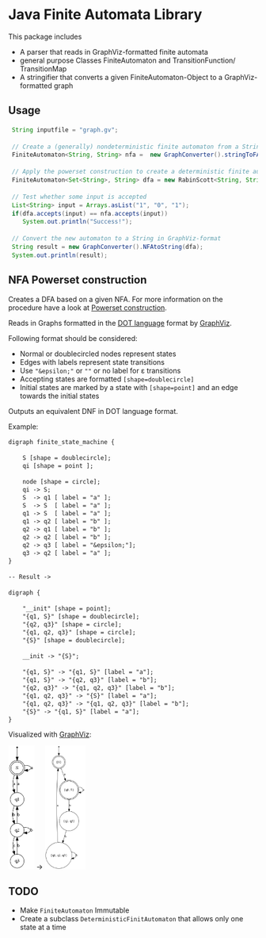 # Java Finite Automata Library

This package includes
 - A parser that reads in GraphViz-formatted finite automata
 - general purpose Classes FiniteAutomaton and TransitionFunction/ TransitionMap
 - A stringifier that converts a given FiniteAutomaton-Object to a GraphViz-formatted graph
 
## Usage

```java
 String inputfile = "graph.gv";
 
 // Create a (generally) nondeterministic finite automaton from a String/ File
 FiniteAutomaton<String, String> nfa =  new GraphConverter().stringToFA(new FileInputStream(inputfile));
 
 // Apply the powerset construction to create a deterministic finite automaton from the input
 FiniteAutomaton<Set<String>, String> dfa = new RabinScott<String, String>().constructDNF(nfa);
 
 // Test whether some input is accepted
 List<String> input = Arrays.asList("1", "0", "1");
 if(dfa.accepts(input) == nfa.accepts(input))
    System.out.println("Success!");
 
 // Convert the new automaton to a String in GraphViz-format
 String result = new GraphConverter().NFAtoString(dfa);
 System.out.println(result);
```

## NFA Powerset construction

Creates a DFA based on a given NFA. For more information on the procedure have a look at [Powerset construction](https://en.wikipedia.org/wiki/Powerset_construction).

Reads in Graphs formatted in the [DOT language](https://graphviz.gitlab.io/_pages/doc/info/lang.html) format by [GraphViz](https://graphviz.gitlab.io/).

Following format should be considered:
 - Normal or doublecircled nodes represent states
 - Edges with labels represent state transitions
 - Use `"&epsilon;"` or `""` or no label for &epsilon; transitions
 - Accepting states are formatted `[shape=doublecircle]`
 - Initial states are marked by a state with `[shape=point]` and an edge towards the initial states


Outputs an equivalent DNF in DOT language format.

Example:
```
digraph finite_state_machine {

    S [shape = doublecircle];
    qi [shape = point ]; 
    
    node [shape = circle];
    qi -> S;
    S  -> q1 [ label = "a" ];
    S  -> S  [ label = "a" ];
    q1 -> S  [ label = "a" ];
    q1 -> q2 [ label = "b" ];
    q2 -> q1 [ label = "b" ];
    q2 -> q2 [ label = "b" ];
    q2 -> q3 [ label = "&epsilon;"];
    q3 -> q2 [ label = "a" ];
}

-- Result ->

digraph {

    "__init" [shape = point];
    "{q1, S}" [shape = doublecircle];
    "{q2, q3}" [shape = circle];
    "{q1, q2, q3}" [shape = circle];
    "{S}" [shape = doublecircle];

    __init -> "{S}";

    "{q1, S}" -> "{q1, S}" [label = "a"];
    "{q1, S}" -> "{q2, q3}" [label = "b"];
    "{q2, q3}" -> "{q1, q2, q3}" [label = "b"];
    "{q1, q2, q3}" -> "{S}" [label = "a"];
    "{q1, q2, q3}" -> "{q1, q2, q3}" [label = "b"];
    "{S}" -> "{q1, S}" [label = "a"];
}

```

Visualized with [GraphViz](https://graphviz.gitlab.io):

<img src="examples/example-1-input.png" alt="input automata (NFA)" height="250px"/> -> <img src="examples/example-1-output.png" alt="output automata (DFA)" height="250px"/>

## TODO

 - Make `FiniteAutomaton` Immutable
 - Create a subclass `DeterministicFinitAutomaton` that allows only one state at a time
